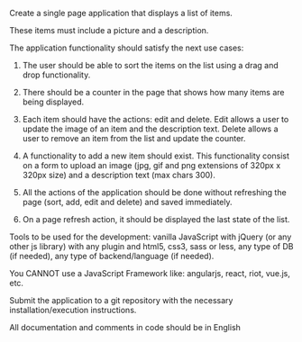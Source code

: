 Create a single page application that displays a list of items.


These items must include a picture and a description.


The application functionality should satisfy the next use cases:

1. The user should be able to sort the items on the list using a drag and drop functionality.

2. There should be a counter in the page that shows how many items are being displayed.

3. Each item should have the actions: edit and delete. Edit allows a user to update the image of an item and the description text. Delete allows a user to remove an item from the list and update the counter.

4. A functionality to add a new item should exist. This functionality consist on a form to upload an image (jpg, gif and png extensions of 320px x 320px size) and a description text (max chars 300).

5. All the actions of the application should be done without refreshing the page (sort, add, edit and delete) and saved immediately.

6. On a page refresh action, it should be displayed the last state of the list.


Tools to be used for the development: vanilla JavaScript with jQuery (or any other js library) with any plugin and html5, css3, sass or less, any type of DB (if needed), any type of backend/language (if needed).


You CANNOT use a JavaScript Framework like: angularjs, react, riot, vue.js, etc.


Submit the application to a git repository with the necessary installation/execution instructions.


All documentation and comments in code should be in English